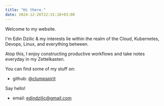 ```yaml
---
title: "Hi there."
date: 2024-12-26T22:31:18+03:00
---
```


Welcome to my website.

I'm Edin Dzilic & my interests lie within the realm of the Cloud, Kubernetes, Devops, Linux, and everything between.

Atop this, I enjoy constructing productive workflows and take notes everyday in my Zettelkasten.

You can find some of my stuff on:
- github: [@clumpspirit](https://github.com/clumpspirit)

Say hello!
- email: [edindzilic@gmail.com](mailto:edindzilic@gmail.com) 
